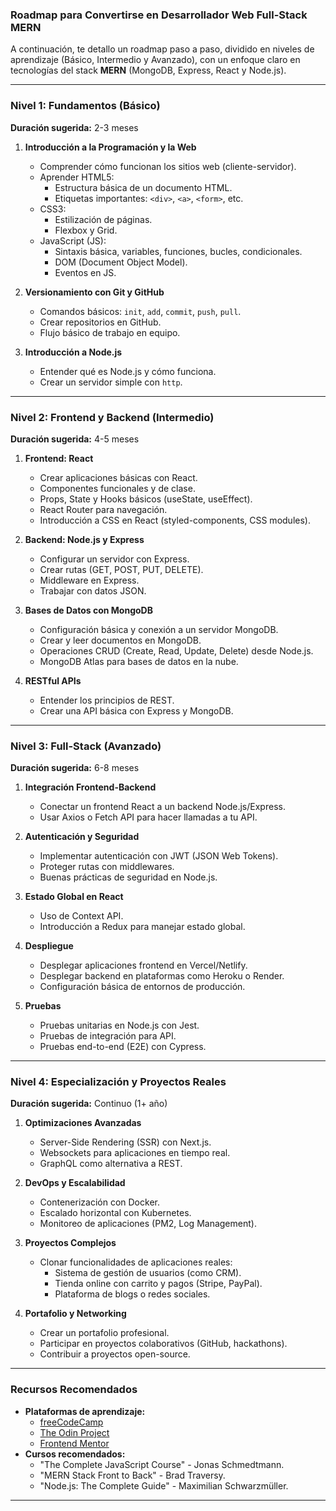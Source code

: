 ### **Roadmap para Convertirse en Desarrollador Web Full-Stack MERN**

A continuación, te detallo un roadmap paso a paso, dividido en niveles de aprendizaje (Básico, Intermedio y Avanzado), con un enfoque claro en tecnologías del stack **MERN** (MongoDB, Express, React y Node.js).

---

### **Nivel 1: Fundamentos (Básico)**  
**Duración sugerida:** 2-3 meses

1. **Introducción a la Programación y la Web**
   - Comprender cómo funcionan los sitios web (cliente-servidor).
   - Aprender HTML5:
     - Estructura básica de un documento HTML.
     - Etiquetas importantes: `<div>`, `<a>`, `<form>`, etc.
   - CSS3:
     - Estilización de páginas.
     - Flexbox y Grid.
   - JavaScript (JS):
     - Sintaxis básica, variables, funciones, bucles, condicionales.
     - DOM (Document Object Model).
     - Eventos en JS.

2. **Versionamiento con Git y GitHub**
   - Comandos básicos: `init`, `add`, `commit`, `push`, `pull`.
   - Crear repositorios en GitHub.
   - Flujo básico de trabajo en equipo.

3. **Introducción a Node.js**
   - Entender qué es Node.js y cómo funciona.
   - Crear un servidor simple con `http`.

---

### **Nivel 2: Frontend y Backend (Intermedio)**  
**Duración sugerida:** 4-5 meses

1. **Frontend: React**
   - Crear aplicaciones básicas con React.
   - Componentes funcionales y de clase.
   - Props, State y Hooks básicos (useState, useEffect).
   - React Router para navegación.
   - Introducción a CSS en React (styled-components, CSS modules).

2. **Backend: Node.js y Express**
   - Configurar un servidor con Express.
   - Crear rutas (GET, POST, PUT, DELETE).
   - Middleware en Express.
   - Trabajar con datos JSON.

3. **Bases de Datos con MongoDB**
   - Configuración básica y conexión a un servidor MongoDB.
   - Crear y leer documentos en MongoDB.
   - Operaciones CRUD (Create, Read, Update, Delete) desde Node.js.
   - MongoDB Atlas para bases de datos en la nube.

4. **RESTful APIs**
   - Entender los principios de REST.
   - Crear una API básica con Express y MongoDB.

---

### **Nivel 3: Full-Stack (Avanzado)**  
**Duración sugerida:** 6-8 meses

1. **Integración Frontend-Backend**
   - Conectar un frontend React a un backend Node.js/Express.
   - Usar Axios o Fetch API para hacer llamadas a tu API.

2. **Autenticación y Seguridad**
   - Implementar autenticación con JWT (JSON Web Tokens).
   - Proteger rutas con middlewares.
   - Buenas prácticas de seguridad en Node.js.

3. **Estado Global en React**
   - Uso de Context API.
   - Introducción a Redux para manejar estado global.

4. **Despliegue**
   - Desplegar aplicaciones frontend en Vercel/Netlify.
   - Desplegar backend en plataformas como Heroku o Render.
   - Configuración básica de entornos de producción.

5. **Pruebas**
   - Pruebas unitarias en Node.js con Jest.
   - Pruebas de integración para API.
   - Pruebas end-to-end (E2E) con Cypress.

---

### **Nivel 4: Especialización y Proyectos Reales**
**Duración sugerida:** Continuo (1+ año)

1. **Optimizaciones Avanzadas**
   - Server-Side Rendering (SSR) con Next.js.
   - Websockets para aplicaciones en tiempo real.
   - GraphQL como alternativa a REST.

2. **DevOps y Escalabilidad**
   - Contenerización con Docker.
   - Escalado horizontal con Kubernetes.
   - Monitoreo de aplicaciones (PM2, Log Management).

3. **Proyectos Complejos**
   - Clonar funcionalidades de aplicaciones reales:
     - Sistema de gestión de usuarios (como CRM).
     - Tienda online con carrito y pagos (Stripe, PayPal).
     - Plataforma de blogs o redes sociales.

4. **Portafolio y Networking**
   - Crear un portafolio profesional.
   - Participar en proyectos colaborativos (GitHub, hackathons).
   - Contribuir a proyectos open-source.

---

### **Recursos Recomendados**
- **Plataformas de aprendizaje:**
  - [freeCodeCamp](https://www.freecodecamp.org/)
  - [The Odin Project](https://www.theodinproject.com/)
  - [Frontend Mentor](https://www.frontendmentor.io/)
- **Cursos recomendados:**
  - "The Complete JavaScript Course" - Jonas Schmedtmann.
  - "MERN Stack Front to Back" - Brad Traversy.
  - "Node.js: The Complete Guide" - Maximilian Schwarzmüller.

---